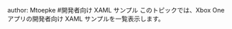 author: Mtoepke #開発者向け XAML サンプル このトピックでは、Xbox One アプリの開発者向け XAML サンプルを一覧表示します。


<!--HONumber=May16_HO2-->


